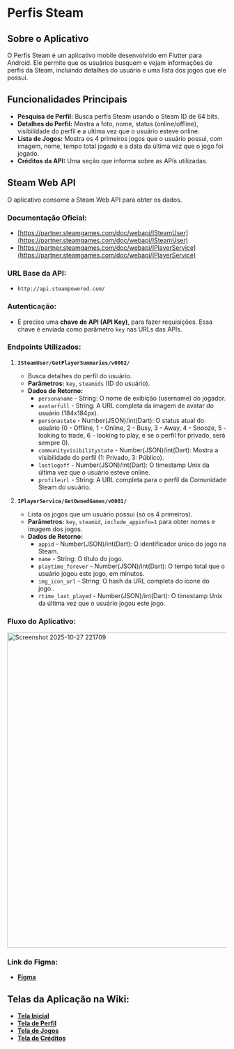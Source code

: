 # Perfis Steam

## Sobre o Aplicativo

O Perfis Steam é um aplicativo mobile desenvolvido em Flutter para Android. Ele permite que os usuários busquem e vejam informações de perfis da Steam, incluindo detalhes do usuário e uma lista dos jogos que ele possui.

## Funcionalidades Principais

* **Pesquisa de Perfil:** Busca perfis Steam usando o Steam ID de 64 bits.
* **Detalhes do Perfil:** Mostra a foto, nome, status (online/offline), visibilidade do perfil e a ultima vez que o usuário esteve online.
* **Lista de Jogos:** Mostra os 4 primeiros jogos que o usuário possui, com imagem, nome, tempo total jogado e a data da última vez que o jogo foi jogado.
* **Créditos da API:** Uma seção que informa sobre as APIs utilizadas.

## Steam Web API

O aplicativo consome a Steam Web API para obter os dados.

### Documentação Oficial:

* [https://partner.steamgames.com/doc/webapi/ISteamUser](https://partner.steamgames.com/doc/webapi/ISteamUser)
* [https://partner.steamgames.com/doc/webapi/IPlayerService](https://partner.steamgames.com/doc/webapi/IPlayerService)

### URL Base da API:

* `http://api.steampowered.com/`

### Autenticação:

* É preciso uma **chave de API (API Key)**, para fazer requisições. Essa chave é enviada como parâmetro `key` nas URLs das APIs.

### Endpoints Utilizados:

1.  **`ISteamUser/GetPlayerSummaries/v0002/`**
    * Busca detalhes do perfil do usuário.
    * **Parâmetros:** `key`, `steamids` (ID do usuário).
    * **Dados de Retorno:**
       * `personaname` - String: O nome de exibição (username) do jogador.
       * `avatarfull` - String: A URL completa da imagem de avatar do usuário (184x184px).
       * `personastate` - Number(JSON)/int(Dart): O status atual do usuário (0 - Offline, 1 - Online, 2 - Busy, 3 - Away, 4 - Snooze, 5 - looking to trade, 6 - looking to play, e se o perfil for privado, será sempre 0).
       * `communityvisibilitystate` - Number(JSON)/int(Dart): Mostra a visibilidade do perfil (1: Privado, 3: Público).
       * `lastlogoff` - Number(JSON)/int(Dart): O timestamp Unix da última vez que o usuário esteve online.
       * `profileurl` - String: A URL completa para o perfil da Comunidade Steam do usuário.

2.  **`IPlayerService/GetOwnedGames/v0001/`**
    * Lista os jogos que um usuário possui (só os 4 primeiros).
    * **Parâmetros:** `key`, `steamid`, `include_appinfo=1` para obter nomes e imagem dos jogos.
    * **Dados de Retorno:**
       * `appid` - Number(JSON)/int(Dart): O identificador único do jogo na Steam.
       * `name` - String: O título do jogo.
       * `playtime_forever` - Number(JSON)/int(Dart): O tempo total que o usuário jogou este jogo, em minutos.
       * `img_icon_url` - String: O hash da URL completa do ícone do jogo..
       * `rtime_last_played` - Number(JSON)/int(Dart): O timestamp Unix da última vez que o usuário jogou este jogo.
  
### Fluxo do Aplicativo:

<img width="843" height="722" alt="Screenshot 2025-10-27 221709" src="https://github.com/user-attachments/assets/688bc1de-ff0f-45f8-bc34-deb2d2d15d49" />

### Link do Figma:

* [**Figma**](https://www.figma.com/design/Sx7GLDPfDfecRhYXeTA5Da/AppAPI?node-id=0-1&t=BE5jitiHRgEvnU2v-1)


## Telas da Aplicação na Wiki:

* [**Tela Inicial**](https://github.com/hudson12345/App-UserSteam/wiki/Página-Inicial)
* [**Tela de Perfil**](https://github.com/hudson12345/App-UserSteam/wiki/Perfil)
* [**Tela de Jogos**](https://github.com/hudson12345/App-UserSteam/wiki/Jogos)
* [**Tela de Créditos**](https://github.com/hudson12345/App-UserSteam/wiki/Créditos)
